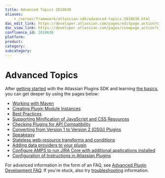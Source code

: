 ```yaml
---
title: Advanced Topics 2818630
aliases:
    - /server/framework/atlassian-sdk/advanced-topics-2818630.html
dac_edit_link: https://developer.atlassian.com/pages/editpage.action?cjm=wozere&pageId=2818630
dac_view_link: https://developer.atlassian.com/pages/viewpage.action?cjm=wozere&pageId=2818630
confluence_id: 2818630
platform:
product:
category:
subcategory:
---
```

# Advanced Topics

After [getting started](/server/framework/atlassian-sdk/getting-started-5668881.html) with the Atlassian Plugins SDK and learning [the basics](/server/framework/atlassian-sdk/common-coding-tasks-852076.html), you can get deeper by using the pages below: 

-   [Working with Maven](/server/framework/atlassian-sdk/working-with-maven-5669840.html)
-   [Creating Plugin Module Instances](/server/framework/atlassian-sdk/creating-plugin-module-instances-851984.html)
-   [Best Practices](/server/framework/atlassian-sdk/best-practices-2818374.html)
-   [Supporting Minification of JavaScript and CSS Resources](/server/framework/atlassian-sdk/supporting-minification-of-javascript-and-css-resources-852081.html)
-   [Checking Plugins for API Compatibility](/server/framework/atlassian-sdk/checking-plugins-for-api-compatibility-6291602.html)
-   [Converting from Version 1 to Version 2 (OSGi) Plugins](/server/framework/atlassian-sdk/852046.html)
-   [Speakeasy](/server/framework/atlassian-sdk/speakeasy-5669113.html)
-   [Stateless web-resource transforms and conditions](/server/framework/atlassian-sdk/stateless-web-resource-transforms-and-conditions-28313151.html)
-   [Adding data providers to your plugin](/server/framework/atlassian-sdk/adding-data-providers-to-your-plugin-33736398.html)
-   [Configure AMPS to run JIRA Core with additional applications installed](/server/framework/atlassian-sdk/configure-amps-to-run-jira-core-with-additional-applications-installed-34669832.html)
-   [Configuration of Instructions in Atlassian Plugins](/server/framework/atlassian-sdk/configuration-of-instructions-in-atlassian-plugins-38449742.html)

For advanced information in the form of an FAQ, see [Advanced Plugin Development FAQ](/server/framework/atlassian-sdk/advanced-plugin-development-faq-2818634.html). If you're stuck, also try [troubleshooting](/server/framework/atlassian-sdk/troubleshooting-2818641.html) information. 

























